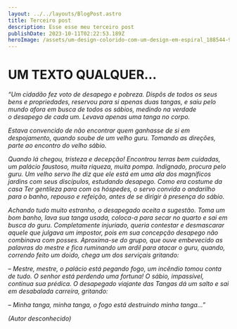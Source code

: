 ```yaml
---
layout: ../../layouts/BlogPost.astro
title: Terceiro post
description: Esse esse meu terceiro post
publishDate: 2023-10-11T02:22:53.189Z
heroImage: /assets/um-design-colorido-com-um-design-em-espiral_188544-9588.jpg
---
```

# UM TEXTO QUALQUER…

*“Um cidadão fez voto de desapego e pobreza. Dispôs de todos os seus bens e propriedades, reservou para si apenas duas tangas, e saiu pelo mundo afora em busca de todos os sábios, medindo na verdade o desapego de cada um. Levava apenas uma tanga no corpo.*

*Estava convencido de não encontrar quem ganhasse de si em despojamento, quando soube de um velho guru. Tomando as direções, parte ao encontro do velho sábio.*

*Quando lá chegou, tristeza e decepção! Encontrou terras bem cuidadas, um palácio faustoso, muita riqueza, muita pompa. Indignado, procura pelo guru. Um velho servo lhe diz que ele está em uma ala dos magníficos jardins com seus discípulos, estudando desapego. Como era costume da casa Ter gentileza para com os hóspedes, o servo convida o andarilho para o banho, repouso e refeição, antes de se dirigir à presença do sábio.*

*Achando tudo muito estranho, o desapegado aceita a sugestão. Toma um bom banho, lava sua tanga usada, coloca-a para secar no quarto e sai em busca do guru. Completamente injuriado, queria contestar e desmascarar aquele que julgava um impostor, pois em sua concepção desapego não combinava com posses. Aproxima-se do grupo, que ouve embevecido as palavras do mestre e fica ruminando um ardil para atacar o guru, quando, correndo feito um doido, chega um dos serviçais gritando:*

*– Mestre, mestre, o palácio está pegando fogo, um incêndio tomou conta de tudo. O senhor está perdendo uma fortuna! O sábio, impassível, continua sua prédica. O desapegado viajante das Tangas dá um salto e sai em desabalada carreira, gritando:*

*– Minha tanga, minha tanga, o fogo está destruindo minha tanga…”*

*(Autor desconhecido)*